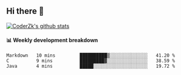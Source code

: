 ## Hi there 👋

[![CoderZk's github stats](https://github-readme-stats.vercel.app/api?username=zhoukuo123&show_icons=true&count_private=true)](https://github.com/anuraghazra/github-readme-stats)

#### :bar_chart: Weekly development breakdown

<!--START_SECTION:waka-->
```text
Markdown   10 mins         ██████████▒░░░░░░░░░░░░░░   41.20 % 
C          9 mins          █████████▓░░░░░░░░░░░░░░░   38.59 % 
Java       4 mins          █████░░░░░░░░░░░░░░░░░░░░   19.72 % 
```
<!--END_SECTION:waka-->

